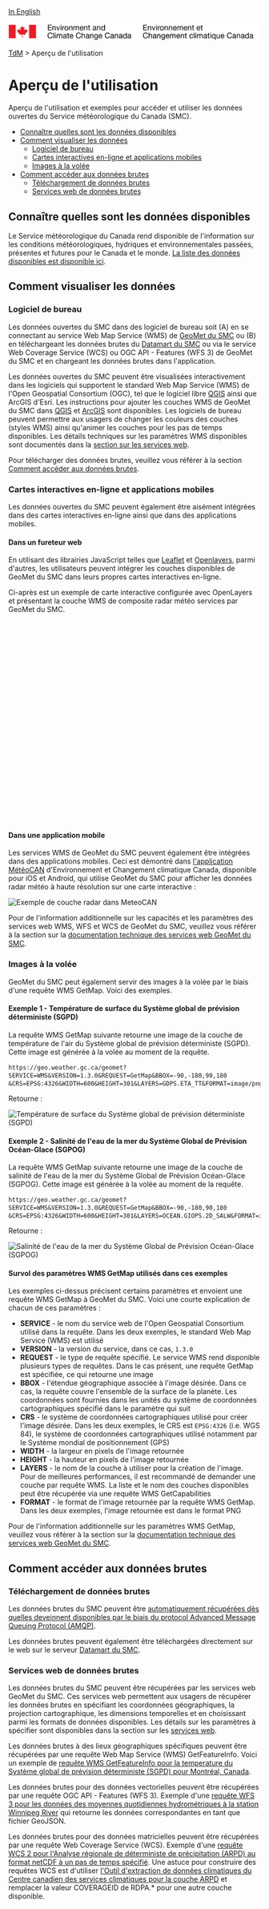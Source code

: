 [In English](readme_en.md)

![ECCC logo](../img_eccc-logo.png)

[TdM](../readme_fr.md) > Aperçu de l'utilisation

# Aperçu de l'utilisation

Aperçu de l'utilisation et exemples pour accéder et utiliser les données ouvertes du Service météorologique du Canada (SMC).

* [Connaître quelles sont les données disponibles](#connaitre-quelles-sont-les-donnees-disponibles)
* [Comment visualiser les données](#comment-visualiser-les-donnees)
    * [Logiciel de bureau](#logiciel-de-bureau)
    * [Cartes interactives en-ligne et applications mobiles](#cartes-interactives-en-ligne-et-applications-mobiles)
    * [Images à la volée](#images-a-la-volee)
* [Comment accéder aux données brutes](#comment-acceder-aux-donnees-brutes)
    * [Téléchargement de données brutes](#telechargement-de-donnees-brutes)
    * [Services web de données brutes](#services-web-de-donnees-brutes)


## Connaître quelles sont les données disponibles

Le Service météorologique du Canada rend disponible de l'information sur les conditions météorologiques, hydriques et environnementales passées, présentes et futures pour le Canada et le monde. [La liste des données disponibles est disponible ici](../msc-data/readme_fr.md).

## Comment visualiser les données

### Logiciel de bureau 

Les données ouvertes du SMC dans des logiciel de bureau soit (A) en se connectant au service Web Map Service (WMS) de [GeoMet du SMC](../msc-geomet/readme_fr.md) ou (B) en téléchargeant les données brutes du [Datamart du SMC](../msc-datamart/readme_fr.md) ou via le service Web Coverage Service (WCS) ou OGC API - Features (WFS 3) de GeoMet du SMC et en chargeant les données brutes dans l'application.

Les données ouvertes du SMC peuvent être visualisées interactivement dans les logiciels qui supportent le standard Web Map Service (WMS) de l'Open Geospatial Consortium (OGC), tel que le logiciel libre [QGIS](https://qgis.org) ainsi que ArcGIS d'Esri. Les instructions pour ajouter les couches WMS de GeoMet du SMC dans [QGIS](https://docs.qgis.org/3.4/en/docs/training_manual/online_resources/wms.html) et [ArcGIS](https://desktop.arcgis.com/en/arcmap/latest/map/web-maps-and-services/adding-wms-services.htm) sont disponibles. Les logiciels de bureau peuvent permettre aux usagers de changer les couleurs des couches (styles WMS) ainsi qu'animer les couches pour les pas de temps disponibles. Les détails techniques sur les paramètres WMS disponibles sont documentés dans la [section sur les services web](../msc-geomet/web-services_fr.md).

Pour télécharger des données brutes, veuillez vous référer à la section [Comment accéder aux données brutes](#comment-acceder-aux-donnees-brutes).

### Cartes interactives en-ligne et applications mobiles

Les données ouvertes du SMC peuvent également être aisément intégrées dans des cartes interactives en-ligne ainsi que dans des applications mobiles.

#### Dans un fureteur web

En utilisant des librairies JavaScript telles que [Leaflet](https://leafletjs.com/) et [Openlayers](https://openlayers.org/), parmi d'autres, les utilisateurs peuvent intégrer les couches disponibles de GeoMet du SMC dans leurs propres cartes interactives en-ligne.

Ci-après est un exemple de carte interactive configurée avec OpenLayers et présentant la couche WMS de composite radar météo services par GeoMet du SMC.

<div id="map" style="height: 400px"></div>

#### Dans une application mobile

Les services WMS de GeoMet du SMC peuvent également être intégrées dans des applications mobiles. Ceci est démontré dans [l'application MétéoCAN](https://www.canada.ca/fr/environnement-changement-climatique/services/conditions-meteorologiques-ressources-outils-generaux/meteocan.html) d'Environnement et Changement climatique Canada, disponible pour iOS et Android, qui utilise GeoMet du SMC pour afficher les données radar météo à haute résolution sur une carte interactive :

![Exemple de couche radar dans MeteoCAN](https://collaboration.cmc.ec.gc.ca/cmc/cmos/public_doc/usage/WeatherCAN_GeoMet_Radar_Hurricane_Michael_20181010_162830.png)

Pour de l'information additionnelle sur les capacités et les paramètres des services web WMS, WFS et WCS de GeoMet du SMC, veuillez vous référer à la section sur la [documentation technique des services web GeoMet du SMC](../msc-geomet/web-services_fr.md).

### Images à la volée

GeoMet du SMC peut également servir des images à la volée par le biais d'une requête WMS GetMap. Voici des exemples.

#### Exemple 1 - Température de surface du Système global de prévision déterministe (SGPD)

La requête WMS GetMap suivante retourne une image de la couche de température de l'air du Système global de prévision déterministe (SGPD). Cette image est générée à la volée au moment de la requête.

```
https://geo.weather.gc.ca/geomet?SERVICE=WMS&VERSION=1.3.0&REQUEST=GetMap&BBOX=-90,-180,90,180
&CRS=EPSG:4326&WIDTH=600&HEIGHT=301&LAYERS=GDPS.ETA_TT&FORMAT=image/png
```
Retourne :

![Température de surface du Système global de prévision déterministe (SGPD)](https://geo.weather.gc.ca/geomet?SERVICE=WMS&VERSION=1.3.0&REQUEST=GetMap&BBOX=-90,-180,90,180&CRS=EPSG:4326&WIDTH=600&HEIGHT=301&LAYERS=GDPS.ETA_TT&FORMAT=image/png)

#### Exemple 2 - Salinité de l'eau de la mer du Système Global de Prévision Océan-Glace (SGPOG)

La requête WMS GetMap suivante retourne une image de la couche de salinité de l'eau de la mer du Système Global de Prévision Océan-Glace (SGPOG). Cette image est générée à la volée au moment de la requête.

```
https://geo.weather.gc.ca/geomet?SERVICE=WMS&VERSION=1.3.0&REQUEST=GetMap&BBOX=-90,-180,90,180
&CRS=EPSG:4326&WIDTH=600&HEIGHT=301&LAYERS=OCEAN.GIOPS.2D_SALW&FORMAT=image/png
```
Retourne :

![Salinité de l'eau de la mer du Système Global de Prévision Océan-Glace (SGPOG)](https://geo.weather.gc.ca/geomet?SERVICE=WMS&VERSION=1.3.0&REQUEST=GetMap&BBOX=-90,-180,90,180&CRS=EPSG:4326&WIDTH=600&HEIGHT=301&LAYERS=OCEAN.GIOPS.2D_SALW&FORMAT=image/png)

#### Survol des paramètres WMS GetMap utilisés dans ces exemples

Les exemples ci-dessus précisent certains paramètres et envoient une requête WMS GetMap à GeoMet du SMC. Voici une courte explication de chacun de ces paramètres :

* **SERVICE** - le nom du service web de l'Open Geospatial Consortium utilisé dans la requête. Dans les deux exemples, le standard Web Map Service (WMS) est utilisé
* **VERSION** - la version du service, dans ce cas, `1.3.0`
* **REQUEST** - le type de requête spécifié. Le service WMS rend disponible plusieurs types de requêtes. Dans le cas présent, une requête GetMap est spécifiée, ce qui retourne une image
* **BBOX** - l'étendue géographique associée à l'image désirée. Dans ce cas, la requête couvre l'ensemble de la surface de la planète. Les coordonnées sont fournies dans les unités du système de coordonnées cartographiques spécifié dans le paramètre qui suit
* **CRS** - le système de coordonnées cartographiques utilisé pour créer l'image désirée. Dans les deux exemples, le CRS est `EPSG:4326` (i.e. WGS 84), le système de coordonnées cartographiques utilisé notamment par le Système mondial de positionnement (GPS)
* **WIDTH** - la largeur en pixels de l'image retournée
* **HEIGHT** - la hauteur en pixels de l'image retournée
* **LAYERS** - le nom de la couche à utiliser pour la création de l'image. Pour de meilleures performances, il est recommandé de demander une couche par requête WMS. La liste et le nom des couches disponibles peut être récupérée via une requête WMS GetCapabilities
* **FORMAT** - le format de l'image retournée par la requête WMS GetMap. Dans les deux exemples, l'image retournée est dans le format PNG

Pour de l'information additionnelle sur les paramètres WMS GetMap, veuillez vous référer à la section sur la [documentation technique des services web GeoMet du SMC](../msc-geomet/web-services_fr.md).

## Comment accéder aux données brutes

### Téléchargement de données brutes

Les données brutes du SMC peuvent être [automatiquement récupérées dès quelles deveinnent disponibles par le biais du protocol Advanced Message Queuing Protocol (AMQP)](../msc-datamart/amqp_fr.md).

Les données brutes peuvent également être téléchargées directement sur le web sur le serveur [Datamart du SMC](../msc-datamart/readme_fr.md).

### Services web de données brutes

Les données brutes du SMC peuvent être récupérées par les services web GeoMet du SMC. Ces services web permettent aux usagers de récupérer les données brutes en spécifiant les coordonnées géographiques, la projection cartographique, les dimensions temporelles et en choisissant parmi les formats de données disponibles. Les détails sur les paramètres à spécifier sont disponibles dans la section sur les [services web](../msc-geomet/web-services_fr.md).

Les données brutes à des lieux géographiques spécifiques peuvent être récupérées par une requête Web Map Service (WMS) GetFeatureInfo. Voici un exemple de [requête WMS GetFeatureInfo pour la temperature du Système global de prévision déterministe (SGPD) pour Montréal, Canada](https://geo.weather.gc.ca/geomet/?SERVICE=WMS&VERSION=1.3.0&REQUEST=GetFeatureInfo&QUERY_LAYERS=GDPS.ETA_TT&INFO_FORMAT=text/plain&i=5&j=5&EXCEPTIONS=xml&LAYERS=GDPS.ETA_TT&CRS=EPSG:4326&BBOX=45.50,-73.56,45.51,-73.55&WIDTH=10&HEIGHT=10).

Les données brutes pour des données vectorielles peuvent être récupérées par une requête OGC API - Features (WFS 3). Exemple d'une [requête WFS 3 pour les données des moyennes quotidiennes hydrométriques à la station Winnipeg River](https://geo.weather.gc.ca/geomet/features/collections/hydrometric-daily-mean/items?STATION_NUMBER=05PF049) qui retourne les données correspondantes en tant que fichier GeoJSON.

Les données brutes pour des données matricielles peuvent être récupérées par une requête Web Coverage Service (WCS). Exemple d'une [requête WCS 2 pour l'Analyse régionale de déterministe de précipitation (ARPD) au format netCDF à un pas de temps spécifié](https://geo.weather.gc.ca/geomet?SERVICE=WCS&VERSION=2.0.1&REQUEST=GetCoverage&COVERAGEID=RDPA.6F_PR&SUBSETTINGCRS=EPSG:4326&FORMAT=image/netcdf&TIME=2019-05-14T12:00:00Z). Une astuce pour construire des requêtes WCS est d'utiliser [l'Outil d'extraction de données climatiques du Centre canadien des services climatiques pour la couche ARPD](https://changements-climatiques.canada.ca/donnees-climatiques/#/analyse-regionale-deterministe-precipitation) et remplacer la valeur COVERAGEID de RDPA.* pour une autre couche disponible.

<link rel="stylesheet" href="https://cdnjs.cloudflare.com/ajax/libs/openlayers/4.6.5/ol.css" integrity="sha256-rQq4Fxpq3LlPQ8yP11i6Z2lAo82b6ACDgd35CKyNEBw=" crossorigin="anonymous" />
<script src="https://cdnjs.cloudflare.com/ajax/libs/openlayers/4.6.5/ol.js" integrity="sha256-77IKwU93jwIX7zmgEBfYGHcmeO0Fx2MoWB/ooh9QkBA=" crossorigin="anonymous"></script>
<script type="text/javascript">
      var map = new ol.Map({
        target: 'map',
        layers: [
          new ol.layer.Tile({
            source: new ol.source.OSM()
          }),
          new ol.layer.Tile({
            source: new ol.source.TileWMS({
                format: 'image/png',
                url: 'https://geo.weather.gc.ca/geomet/',
                params: {'LAYERS': 'RADAR_1KM_RDBR', 'TILED': true},
            })
          })
        ],
        view: new ol.View({
          center: ol.proj.fromLonLat([-97, 57]),
          zoom: 3
        })
      });
</script>
